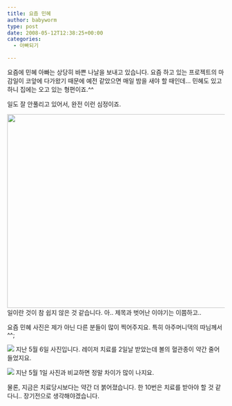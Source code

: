 ```yaml
---
title: 요즘 민혜
author: babyworm
type: post
date: 2008-05-12T12:38:25+00:00
categories:
  - 아빠되기

---
```

요즘에 민혜 아빠는 상당히 바쁜 나날을 보내고 있습니다. 요즘 하고 있는 프로젝트의 마감일이 코앞에 다가왔기 때문에 예전 같았으면 매일 밤을 새야 할 때인데&#8230; 민혜도 있고 하니 집에는 오고 있는 형편이죠.^^

  


일도 잘 안풀리고 있어서, 완전 이런 심정이죠.  


<img loading="lazy" decoding="async" src="https://i0.wp.com/babyworm.net/wordpress/wp-content/uploads/1/jk0.JPG?resize=600%2C449" class="aligncenter" width="600" height="449" alt="" data-recalc-dims="1" />  
일이란 것이 참 쉽지 않은 것 같습니다. 아.. 제목과 벗어난 이야기는 이쯤하고..

요즘 민혜 사진은 제가 아닌 다른 분들이 많이 찍어주지요. 특히 아주머니댁의 따님께서 ^^;

<img decoding="async" src="https://i0.wp.com/babyworm.net/wordpress/wp-content/uploads/1/jk1.JPG?w=625"  data-recalc-dims="1" />  
지난 5월 6일 사진입니다. 레이저 치료를 2일날 받았는데 볼의 혈관종이 약간 줄어들었지요.

<img decoding="async" src="https://i0.wp.com/babyworm.net/wordpress/wp-content/uploads/1/hk10.JPG?w=625"  data-recalc-dims="1" /> 지난 5월 1일 사진과 비교하면 정말 차이가 많이 나지요. 

물론, 지금은 치료당시보다는 약간 더 붉어졌습니다. 한 10번은 치료를 받아야 할 것 같다니.. 장기전으로 생각해야겠습니다.